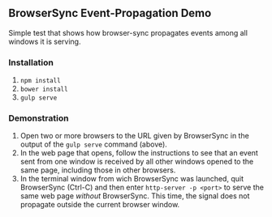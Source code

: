 ## BrowserSync Event-Propagation Demo

Simple test that shows how browser-sync propagates events
among all windows it is serving.


### Installation

1. `npm install`
2. `bower install`
3. `gulp serve`


### Demonstration

1. Open two or more browsers to the URL given by BrowserSync in the output of the
   `gulp serve` command (above).
2. In the web page that opens, follow the instructions to see that an event sent
   from one window is received by all other windows opened to the same page,
   including those in other browsers.
3. In the terminal window from wich BrowserSync was launched, quit BrowserSync (Ctrl-C) 
   and then enter `http-server -p <port>` to serve the same web page *without* 
   BrowserSync. This time, the signal does not propagate outside the current browser window.
